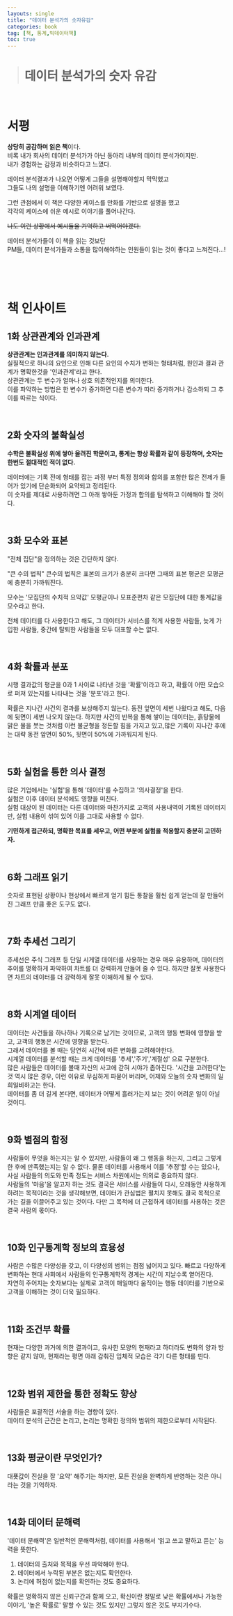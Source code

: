 ```yaml
---
layouts: single
title: "데이터 분석가의 숫자유감"
categories: book
tag: [책, 통계,빅데이터책]
toc: true
---
```


># 데이터 분석가의 숫자 유감 

<br>

# 서평 
**상당히 공감하며 읽은 책**이다.   
비록 내가 회사의 데이터 분석가가 아닌 동아리 내부의 데이터 분석가이지만.   
내가 경험하는 감정과 비슷하다고 느꼈다.    
    
데이터 분석결과가 나오면 어떻게 그들을 설명해야할지 막막했고    
그들도 나의 설명을 이해하기엔 어려워 보였다.    
    
그런 관점에서 이 책은 다양한 케이스를 만화를 기반으로 설명을 했고    
각각의 케이스에 쉬운 예시로 이야기를 풀어나간다.    
   
~~나도 이런 상황에서 예시들을 기억하고 써먹어야겠다.~~   

데이터 분석가들이 이 책을 읽는 것보단    
PM들, 데이터 분석가들과 소통을 많이해야하는 인원들이 읽는 것이 좋다고 느껴진다...!    


<br>
<br>
<br>


# 책 인사이트 
## 1화 상관관계와 인과관계 
**상관관계는 인과관계를 의미하지 않는다.**   
실질적으로 하나의 요인으로 인해 다른 요인의 수치가 변하는 형태처럼, 원인과 결과 관계가 명확한것을 '인과관계'라고 한다.   
상관관계는 두 변수가 얼마나 상호 의존적인지를 의미한다.   
이를 파악하는 방법은 한 변수가 증가하면 다른 변수가 따라 증가하거나 감소하되 그 추이를 따르는 식이다.    

<br>

## 2화 숫자의 불확실성    
**수학은 불확실성 위에 쌓아 올려진 학문이고, 통계는 항상 확률과 같이 등장하며, 숫자는 한번도 절대적인 적이 없다.**   
    
데이터에는 기록 전에 형태를 잡는 과정 부터 특정 정의와 합의를 포함한 많은 전제가 들어가 있기에 단순화되어 요약되고 정리된다.    
이 숫자를 제대로 사용하려면 그 아래 쌓아둔 가정과 합의를 탐색하고 이해해야 할 것이다.    

<br>

## 3화 모수와 표본 
"전체 집단"을 정의하는 것은 간단하지 않다.    
   
"큰 수의 법칙" 큰수의 법칙은 표본의 크기가 충분히 크다면 그때의 표본 평균은 모평균에 충분히 가까워진다.   
   
모수는 '모집단의 수치적 요약값' 모평균이나 모표준편차 같은 모집단에 대한 통계값을 모수라고 한다.    

전체 데이터를 다 사용한다고 해도, 그 데이터가 서비스를 적게 사용한 사람들, 늦게 가입한 사람들, 중간에 탈퇴한 사람들을 모두 대표할 수는 없다.    

<br>

## 4화 확률과 분포 
시행 결과값의 평균을 0과 1 사이로 나타낸 것을 '확률'이라고 하고, 확률이 어떤 모습으로 퍼져 있는지를 나타내는 것을 '분포'라고 한다.    
   
확률은 지나간 사건의 결과를 보상해주지 않는다. 동전 앞면이 세번 나왔다고 해도, 다음에 뒷면이 세번 나오지 않는다. 하지만 사건의 반복을 통해 쌓이는 데이터는, 흙탕물에 맑은 물을 붓는 것처럼 이런 불균형을 정돈할 힘을 가지고 있고,많은 기록이 지나간 후에는 대략 동전 앞면이 50%, 뒷면이 50%에 가까워지게 된다.    
   
<br>

## 5화 실험을 통한 의사 결정 
많은 기업에서는 '실험'을 통해 '데이터'를 수집하고 '의사결정'을 한다.    
실험은 이후 데이터 분석에도 영향을 미친다.    
실험 대상이 된 데이터는 다른 데이터와 마찬가지로 고객의 사용내역이 기록된 데이터지만, 실험 내용이 섞여 있어 이를 그대로 사용할 수 없다.    
   
**기민하게 접근하되, 명확한 목표를 세우고, 어떤 부분에 실험을 적용할지 충분히 고민하자.**   

<br>

## 6화 그래프 읽기 
숫자로 표현된 상황이나 현상에서 빠르게 얻기 힘든 통찰을 훨씬 쉽게 얻는데 잘 만들어진 그래프 만큼 좋은 도구도 없다.   
   
<br>

## 7화 추세선 그리기    
추세선은 주식 그래프 등 단일 시게열 데이터를 사용하는 경우 매우 유용하며, 데이터의 추이를 명확하게 파악하여 차트를 더 강력하게 만들어 줄 수 있다. 하지만 잘못 사용한다면 차트의 데이터를 더 강력하게 잘못 이해하게 될 수 있다.    

<br>

## 8화 시계열 데이터   
데이터는  사건들을 하나하나 기록으로 남기는 것이므로, 고객의 행동 변화에 영향을 받고, 고객의 행동은 시간에 영향을 받는다.   
그래서 데이터를 볼 때는 당연히 시간에 따른 변화를 고려해야한다.     
시계열 데이터를 분석할 때는 크게 데이터를 '추세','주기','계절성' 으로 구분한다.    
많은 사람들은 데이터를 볼때 자신의 사고에 갇혀 시야가 좁아진다. '시간을 고려한다'는 것 역시 많은 경우, 이런 이유로 무심하게 파묻어 버리며, 어제와 오늘의 숫자 변화의 일희일비하고는 한다.   
데이터를 좀 더 길게 본다면, 데이터가 어떻게 흘러가는지 보는 것이 어려운 일이 아닐 것이디.    


<br>

## 9화 별점의 함정 
사람들이 무엇을 하는지는 알 수 있지만, 사람들이 왜 그 행동을 하는지, 그리고 그렇게 한 후에 만족했는지는 알 수 없다. 물론 데이터를 사용해서 이를 '추정'할 수는 있으나, 사실 사람들의 의도와 만족 정도는 서비스 차원에서는 의외로 중요하지 않다.    
사람들의 '마음'을 알고자 하는 것도 결국은 서비스를 사람들이 다시, 오래동안 사용하게 하려는 목적이라는 것을 생각해보면, 데이터가 관심법은 펼치지 못해도 결국 목적으로 가는 길을 이끌어주고 있는 것이다. 다만 그 목적에 더 근접하게 데이터를 사용하는 것은 결국 사람의 몫이다.    

<br>

## 10화 인구통계학 정보의 효용성 
사람은 수많은 다양성을 갖고, 이 다양성의 범위는 점점 넓어지고 있다. 빠르고 다양하게 변화하는 현대 사회에서 사람들의 인구통계학적 경계는 시간이 지날수록 옅어진다.    
자연히 주어지는 숫자보다는 실제로 고객이 매일마다 움직이는 행동 데이터를 기반으로 고객을 이해하는 것이 더욱 필요하다.    

<br>

## 11화 조건부 확률 
현재는 다양한 과거에 의한 결과이고, 유사한 모양의 현재라고 하더라도 변화의 양과 방향은 같지 않아, 현재라는 평면 아래 감춰진 입체적 모습은 각기 다른 형태를 띤다.    


<br>


## 12화 범위 제한을 통한 정확도 향상 
사람들은 포괄적인 서술을 하는 경향이 있다.    
데이터 분석의 근간은 논리고, 논리는 명확한 정의와 범위의 제한으로부터 시작된다.    


<br>

## 13화 평균이란 무엇인가? 
대푯값이 진실을 잘 '요약' 해주기는 하지만, 모든 진실을 완벽하게 반영하는 것은 아니라는 것을 기억하자.    

<br> 

## 14화 데이터 문해력 
'데이터 문해력'은 일반적인 문해력처럼, 데이터를 사용해서 '읽고 쓰고 말하고 듣는' 능력을 뜻한다.    

1. 데이터의 출처와 목적을 우선 파악해야 한다.
2. 데이터에서 누락된 부분은 없는지도 확인한다. 
3. 논리에 허점이 없는지를 확인하는 것도 중요하다.    

확률은 명확하지 않은 신뢰구간과 함께 오고, 확신이란 정말로 낮은 확률에서나 가능한 이야기, '높은 확률로' 말할 수 있는 것도 있지만 그렇지 않은 것도 부지기수다.    
